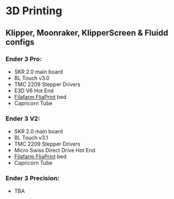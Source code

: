 # 3D Printing
## Klipper, Moonraker, KlipperScreen & Fluidd configs

### Ender 3 Pro:
 * SKR 2.0 main board
 * BL Touch v3.0
 * TMC 2209 Stepper Drivers
 * E3D V6 Hot End
 * [Filafarm FliaPrint](https://www.filafarm.de/collections/druckbetten/products/druckplatte-fur-abs-und-pla?variant=8120480956527#) bed
 * Capricorn Tube

### Ender 3 V2:
 * SKR 2.0 main board
 * BL Touch v3.1
 * TMC 2209 Stepper Drivers
 * Micro Swiss Direct Drive Hot End
 * [Filafarm FliaPrint](https://www.filafarm.de/collections/druckbetten/products/druckplatte-fur-abs-und-pla?variant=8120480956527#) bed
 * Capricorn Tube

### Ender 3 Precision:
 * TBA
